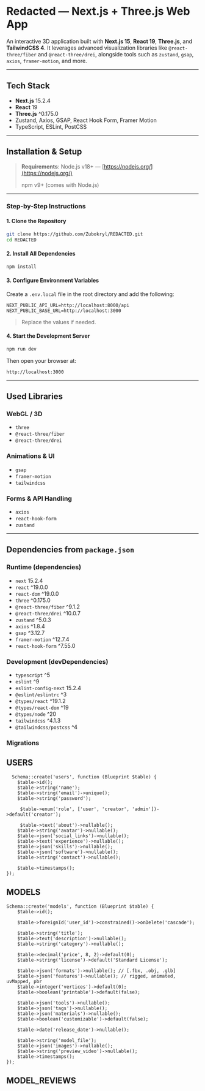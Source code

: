 #  Redacted — Next.js + Three.js Web App

An interactive 3D application built with **Next.js 15**, **React 19**, **Three.js**, and **TailwindCSS 4**. It leverages advanced visualization libraries like `@react-three/fiber` and `@react-three/drei`, alongside tools such as `zustand`, `gsap`, `axios`, `framer-motion`, and more.

---

##  Tech Stack

* **Next.js** 15.2.4
* **React** 19
* **Three.js** ^0.175.0
* Zustand, Axios, GSAP, React Hook Form, Framer Motion
* TypeScript, ESLint, PostCSS

---

##  Installation & Setup

> **Requirements**: Node.js v18+ — [https://nodejs.org/](https://nodejs.org/)
>
> npm v9+ (comes with Node.js)

---

###  Step-by-Step Instructions

#### 1. Clone the Repository

```bash
git clone https://github.com/Zubokryl/REDACTED.git
cd REDACTED
```

#### 2. Install All Dependencies

```bash
npm install
```

#### 3. Configure Environment Variables

Create a `.env.local` file in the root directory and add the following:

```env
NEXT_PUBLIC_API_URL=http://localhost:8000/api
NEXT_PUBLIC_BASE_URL=http://localhost:3000
```

> Replace the values if needed.

#### 4. Start the Development Server

```bash
npm run dev
```

Then open your browser at:

```
http://localhost:3000
```

---

##  Used Libraries

###  WebGL / 3D

* `three`
* `@react-three/fiber`
* `@react-three/drei`

###  Animations & UI

* `gsap`
* `framer-motion`
* `tailwindcss`

###  Forms & API Handling

* `axios`
* `react-hook-form`
* `zustand`

---

##  Dependencies from `package.json`

### Runtime (dependencies)

* `next` 15.2.4
* `react` ^19.0.0
* `react-dom` ^19.0.0
* `three` ^0.175.0
* `@react-three/fiber` ^9.1.2
* `@react-three/drei` ^10.0.7
* `zustand` ^5.0.3
* `axios` ^1.8.4
* `gsap` ^3.12.7
* `framer-motion` ^12.7.4
* `react-hook-form` ^7.55.0

### Development (devDependencies)

* `typescript` ^5
* `eslint` ^9
* `eslint-config-next` 15.2.4
* `@eslint/eslintrc` ^3
* `@types/react` ^19.1.2
* `@types/react-dom` ^19
* `@types/node` ^20
* `tailwindcss` ^4.1.3
* `@tailwindcss/postcss` ^4

### Migrations

## USERS

```
  Schema::create('users', function (Blueprint $table) {
    $table->id();
    $table->string('name');
    $table->string('email')->unique();
    $table->string('password');

     $table->enum('role', ['user', 'creator', 'admin'])->default('creator');

     $table->text('about')->nullable();
    $table->string('avatar')->nullable();
    $table->json('social_links')->nullable(); 
    $table->text('experience')->nullable();
    $table->json('skills')->nullable(); 
    $table->json('software')->nullable(); 
    $table->string('contact')->nullable(); 

    $table->timestamps();
});

```

## MODELS

```
Schema::create('models', function (Blueprint $table) {
    $table->id();

    $table->foreignId('user_id')->constrained()->onDelete('cascade');

    $table->string('title');
    $table->text('description')->nullable();
    $table->string('category')->nullable();

    $table->decimal('price', 8, 2)->default(0);
    $table->string('license')->default('Standard License');

    $table->json('formats')->nullable(); // [.fbx, .obj, .glb]
    $table->json('features')->nullable(); // rigged, animated, uvMapped, pbr
    $table->integer('vertices')->default(0);
    $table->boolean('printable')->default(false);

    $table->json('tools')->nullable();
    $table->json('tags')->nullable();
    $table->json('materials')->nullable();
    $table->boolean('customizable')->default(false);

    $table->date('release_date')->nullable();

    $table->string('model_file'); 
    $table->json('images')->nullable();
    $table->string('preview_video')->nullable(); 
    $table->timestamps();
});
```
## MODEL_REVIEWS

